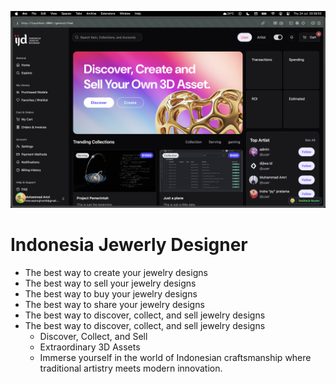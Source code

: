 ![ssdjid](public/ssdjid.png)

# Indonesia Jewerly Designer

- The best way to create your jewelry designs
- The best way to sell your jewelry designs
- The best way to buy your jewelry designs
- The best way to share your jewelry designs
- The best way to discover, collect, and sell jewelry designs
- The best way to discover, collect, and sell jewelry designs
  - Discover, Collect, and Sell
  - Extraordinary 3D Assets
  - Immerse yourself in the world of Indonesian craftsmanship where traditional
    artistry meets modern innovation.
